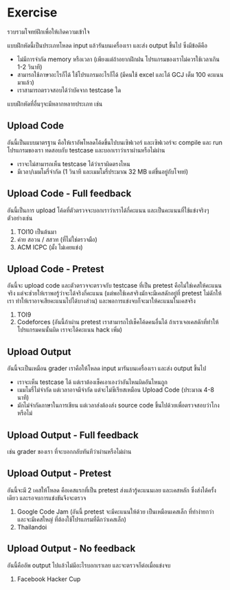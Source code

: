 Exercise
========
รวบรวมโจทย์ฝึกเพื่อให้เกิดความเข้าใจ

แบบฝึกหัดนี้เป็นประเภทโหลด input แล้วรันบนเครื่องเรา และส่ง output ขึ้นไป ซึ่งมีข้อดีคือ
- ไม่มีการจำกัด memory หรือเวลา (เพียงแต่ถ้าอยากฝึกฝน โปรแกรมของเราไม่ควรใช้เวลาเกิน 1-2 วินาที)
- สามารถใช้ภาษาอะไรก็ได้ ใช้โปรแกรมอะไรก็ได้ (มีคนใช้ excel และได้ GCJ เต็ม 100 คะแนนมาแล้ว)
- เราสามารถตรวจสอบได้ว่าบัคจาก testcase ใด

แบบฝึกหัดที่อื่นๆจะมีหลากหลายประเภท เช่น

Upload Code
------------
อันนี้เป็นแบบมาตรฐาน คือให้เราอัพโหลดโค้ดขึ้นไปบนเซิฟเวอร์ และเซิฟเวอร์จะ compile และ run โปรแกรมของเรา ทดสอบกับ testcase และบอกเราว่าเราผ่านหรือไม่ผ่าน
- เราจะไม่สามารถเห็น testcase ได้ว่าเราผิดตรงไหน
- มีเวลา/เมมโมรี่จำกัด (1 วินาที และเมมโมรี่ประมาณ 32 MB แต่ขึ้นอยู่กับโจทย์)


Upload Code - Full feedback
----------------------------
อันนี้เป็นการ upload โค้ดที่ตัวตรวจจะบอกเราว่าเราได้กี่คะแนน และเป็นคะแนนที่ใช้แข่งจริงๆ ตัวอย่างเช่น

1. TOI10 เป็นต้นมา
2. ค่าย สอวน / สสวท (ที่ไม่ใช่ตรวจมือ)
3. ACM ICPC (มั้ง ไม่เคยแข่ง)

Upload Code - Pretest
---------------------
อันนี้จะ upload code และตัวตรวจจะตรวจกับ testcase ที่เป็น pretest คือไม่ใช่เคสให้คะแนนจริง แต่จะช่วยให้เราพอรู้ว่าจะได้จริงกี่คะแนน (แต่พอใช้เคสจริงมักจะมีเคสดักอยู่ที่ pretest ไม่ดักให้เรา ทำให้เราอาจเสียคะแนนไปได้บางส่วน) และพอการแข่งจบก็จะมาให้คะแนนในเคสจริง

1. TOI9
2. Codeforces (อันนี้ถ้าผ่าน pretest เราสามารถไปเช็คโค้ดคนอื่นได้ ถ้าเราเจอเคสดักที่ทำให้โปรแกรมคนนั้นผิด เราจะได้คะแนน hack เพิ่ม)

Upload Output
-------------
อันนี้จะเป็นเหมือน grader เราคือให้โหลด input มารันบนเครื่องเรา และส่ง output ขึ้นไป
- เราจะเห็น testcase ได้ แต่เราต้องเช็คเอาเองว่าอันไหนผิดอันไหนถูก
- เมมโมรี่ไม่จำกัด แต่เวลาอาจมีจำกัด แต่จะไม่ซีเรียสเหมือน Upload Code (ประมาณ 4-8 นาที)
- มักไม่จำกัดภาษาในการเขียน แต่เวลาส่งต้องส่ง source code ขึ้นไปด้วยเพื่อตรวจสอบว่าโกงหรือไม่

Upload Output - Full feedback
-----------------------------
เช่น grader ของเรา ที่จะบอกกลับทันทีว่าผ่านหรือไม่ผ่าน

Upload Output - Pretest
----------------------
อันนี้จะมี 2 เคสให้โหลด คือเคสแรกที่เป็น pretest ส่งแล้วรู้คะแนนเลย และเคสหลัก ซึ่งส่งได้ครั้งเดียว และรอจบการแข่งขันจึงจะตรวจ

1. Google Code Jam (อันนี้ pretest จะมีคะแนนให้ด้วย เป็นเหมือนเคสเล็ก ที่ทำง่ายกว่า และจะมีเคสใหญ่ ที่ต้องใช้โปรแกรมที่ดีกว่าเคสเล็ก)
2. Thailandoi

Upload Output - No feedback
---------------------------
อันนี้คืออัพ output ไปแล้วไม่มีอะไรบอกเราเลย และจะตรวจก็ต่อเมื่อแข่งจบ

1. Facebook Hacker Cup
